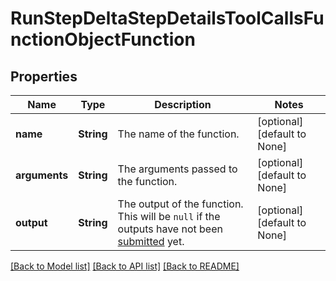 # RunStepDeltaStepDetailsToolCallsFunctionObjectFunction

## Properties
Name | Type | Description | Notes
------------ | ------------- | ------------- | -------------
**name** | **String** | The name of the function. | [optional] [default to None]
**arguments** | **String** | The arguments passed to the function. | [optional] [default to None]
**output** | **String** | The output of the function. This will be `null` if the outputs have not been [submitted](/docs/api-reference/runs/submitToolOutputs) yet. | [optional] [default to None]

[[Back to Model list]](../README.md#documentation-for-models) [[Back to API list]](../README.md#documentation-for-api-endpoints) [[Back to README]](../README.md)


